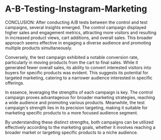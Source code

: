 # A-B-Testing-Instagram-Marketing

CONCLUSION:
After conducting A/B tests between the control and test campaigns, several insights emerged. The control campaign displayed higher sales and engagement metrics, attracting more visitors and resulting in increased product views, cart additions, and overall sales. This broader approach seems effective in engaging a diverse audience and promoting multiple products simultaneously.

Conversely, the test campaign exhibited a notable conversion rate, particularly in moving products from the cart to final sales. While it generated fewer overall sales, its ability to convert interested visitors into buyers for specific products was evident. This suggests its potential for targeted marketing, catering to a narrower audience interested in specific offerings.

In essence, leveraging the strengths of each campaign is key. The control campaign proves advantageous for broader marketing strategies, reaching a wide audience and promoting various products. Meanwhile, the test campaign's strength lies in its precision targeting, making it suitable for marketing specific products to a more focused audience segment.

By understanding these distinct strengths, both campaigns can be utilized effectively according to the marketing goals, whether it involves reaching a broader market or targeting specific products to a niche audience.

